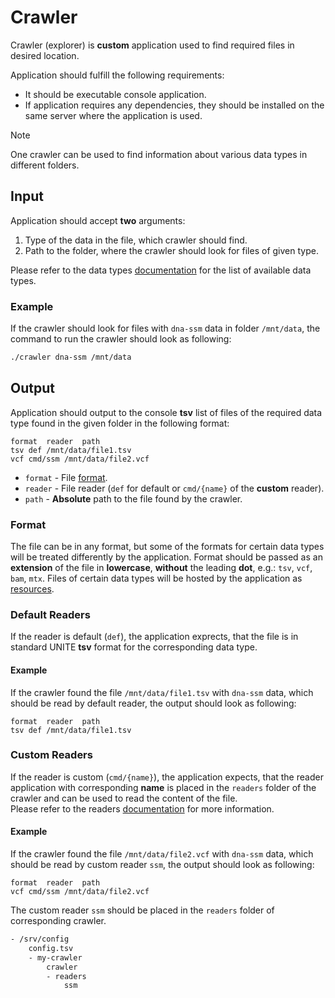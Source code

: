 # Crawler
Crawler (explorer) is **custom** application used to find required files in desired location.

Application should fulfill the following requirements:
- It should be executable console application.
- If application requires any dependencies, they should be installed on the same server where the application is used.

> [!Note]
> One crawler can be used to find information about various data types in different folders.

## Input
Application should accept **two** arguments:
1. Type of the data in the file, which crawler should find.
2. Path to the folder, where the crawler should look for files of given type.

Please refer to the data types [documentation](./types.md) for the list of available data types.

### Example
If the crawler should look for files with `dna-ssm` data in folder `/mnt/data`, the command to run the crawler should look as following:
```bash
./crawler dna-ssm /mnt/data
```

## Output
Application should output to the console **tsv** list of files of the required data type found in the given folder in the following format:
```tsv
format  reader  path
tsv def /mnt/data/file1.tsv
vcf cmd/ssm /mnt/data/file2.vcf
```
- `format` - File [format](#format).
- `reader` - File reader (`def` for default or `cmd/{name}` of the **custom** reader).
- `path` -  **Absolute** path to the file found by the crawler.

### Format
The file can be in any format, but some of the formats for certain data types will be treated differently by the application.
Format should be passed as an **extension** of the file in **lowercase**, **without** the leading **dot**, e.g.: `tsv`, `vcf`, `bam`, `mtx`.
Files of certain data types will be hosted by the application as [resources](./types.md#resources).

### Default Readers
If the reader is default (`def`), the application exprects, that the file is in standard UNITE **tsv** format for the corresponding data type.

#### Example
If the crawler found the file `/mnt/data/file1.tsv` with `dna-ssm` data, which should be read by default reader, the output should look as following:
```tsv
format  reader  path
tsv def /mnt/data/file1.tsv
```

### Custom Readers
If the reader is custom (`cmd/{name}`), the application expects, that the reader application with corresponding **name** is placed in the `readers` folder of the crawler and can be used to read the content of the file.  
Please refer to the readers [documentation](./reader.md) for more information.

#### Example
If the crawler found the file `/mnt/data/file2.vcf` with `dna-ssm` data, which should be read by custom reader `ssm`, the output should look as following:
```tsv
format  reader  path
vcf cmd/ssm /mnt/data/file2.vcf
```

The custom reader `ssm` should be placed in the `readers` folder of corresponding crawler.
```txt
- /srv/config
    config.tsv
    - my-crawler
        crawler
        - readers
            ssm
```
